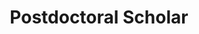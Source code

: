 ---
active: false
kerberos: hanlimc
name: Han-Lim Choi
position: Postdoc
title: Postdoctoral Scholar
---